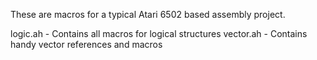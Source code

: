 These are macros for a typical Atari 6502 based assembly project.

logic.ah - Contains all macros for logical structures 
vector.ah - Contains handy vector references and macros